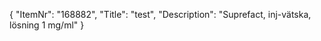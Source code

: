 {
  "ItemNr": "168882",
  "Title": "test",
  "Description": "Suprefact, inj-vätska, lösning 1 mg/ml"
}